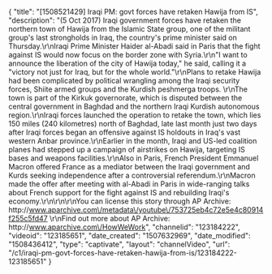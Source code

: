 {
    "title": "[1508521429] Iraqi PM: govt forces have retaken Hawija from IS",
    "description": "(5 Oct 2017) Iraqi government forces have retaken the northern town of Hawija from the Islamic State group, one of the militant group's last strongholds in Iraq, the country's prime minister said on Thursday.\r\nIraqi Prime Minister Haider al-Abadi said in Paris that the fight against IS would now focus on the border zone with Syria.\r\n\"I want to announce the liberation of the city of Hawija today,\" he said, calling it a \"victory not just for Iraq, but for the whole world.\"\r\nPlans to retake Hawija had been complicated by political wrangling among the Iraqi security forces, Shiite armed groups and the Kurdish peshmerga troops. \r\nThe town is part of the Kirkuk governorate, which is disputed between the central government in Baghdad and the northern Iraqi Kurdish autonomous region.\r\nIraqi forces launched the operation to retake the town, which lies 150 miles (240 kilometres) north of Baghdad, late last month just two days after Iraqi forces began an offensive against IS holdouts in Iraq's vast western Anbar province.\r\nEarlier in the month, Iraqi and US-led coalition planes had stepped up a campaign of airstrikes on Hawija, targeting IS bases and weapons facilities.\r\nAlso in Paris, French President Emmanuel Macron offered France as a mediator between the Iraqi government and Kurds seeking independence after a controversial referendum.\r\nMacron made the offer after meeting with al-Abadi in Paris in wide-ranging talks about French support for the fight against IS and rebuilding Iraqi's economy.\r\n\r\n\r\nYou can license this story through AP Archive: http:\/\/www.aparchive.com\/metadata\/youtube\/753725eb4c72e5e4c80914f255c5fd47 \r\nFind out more about AP Archive: http:\/\/www.aparchive.com\/HowWeWork",
    "channelid": "123184222",
    "videoid": "123185651",
    "date_created": "1507632969",
    "date_modified": "1508436412",
    "type": "captivate",
    "layout": "channelVideo",
    "url": "\/c1\/iraqi-pm-govt-forces-have-retaken-hawija-from-is\/123184222-123185651"
}